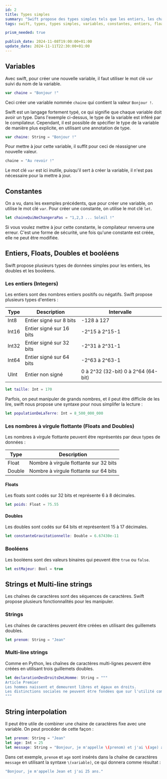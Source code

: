 ```yaml
---
id: 2
title: Types simples
summary: "Swift propose des types simples tels que les entiers, les chaînes de caractères, les doubles et les booléens, qui sont fondamentaux pour la manipulation des données. Le langage privilégie la sécurité des types en encourageant l'utilisation de constantes avec 'let' et permet des annotations de type pour une meilleure clarté. De plus, des fonctionnalités comme l'interpolation de chaînes et les chaînes multi-lignes simplifient la gestion du texte."
tags: swift, types, types simples, variables, constantes, entiers, floats, doubles, booléens, strings, interpolation, multi-line strings, swift playground, xcode

prism_needed: true

publish_date: 2024-11-08T19:00:00+01:00
update_date: 2024-11-11T22:30:00+01:00
---
```


## Variables

Avec swift, pour créer une nouvelle variable, il faut utiliser le mot clé `var` suivi du nom de la variable.

```swift
var chaine = "Bonjour !"
```

Ceci créer une variable nommée `chaine` qui contient la valeur `Bonjour !`.

Swift est un langage fortement typé, ce qui signifie que chaque variable doit avoir un type. Dans l'exemple ci-dessus, le type de la variable est inféré par le compilateur. Cependant, il est possible de spécifier le type de la variable de manière plus explicite, en utilisant une annotation de type.

```swift
var chaine: String = "Bonjour !"
```

Pour mettre à jour cette variable, il suffit pour ceci de réassigner une nouvelle valeur.

```swift
chaine = "Au revoir !"
```

Le mot clé `var` est ici inutile, puisqu'il sert à créer la variable, il n'est pas nécessaire pour la mettre à jour.

## Constantes

On a vu, dans les exemples précédents, que pour créer une variable, on utilise le mot clé `var`. Pour créer une constante, on utilise le mot clé `let`.

```swift
let chaineQuiNeChangeraPas = "1,2,3 ... Soleil !"
```

Si vous voulez mettre à jour cette constante, le compilateur renverra une erreur. C'est une forme de sécurité, une fois qu'une constante est créée, elle ne peut être modifiée.

## Entiers, Floats, Doubles et booléens

Swift propose plusieurs types de données simples pour les entiers, les doubles et les booléens.

### Les entiers (Integers)

Les entiers sont des nombres entiers positifs ou négatifs. Swift propose plusieurs types d'entiers :

| Type       | Description              | Intervalle                          |
| ---------- | ------------------------ | ----------------------------------- |
| Int8       | Entier signé sur 8 bits  | -128 à 127                          |
| Int16      | Entier signé sur 16 bits | -2^15 à 2^15-1                      |
| Int32      | Entier signé sur 32 bits | -2^31 à 2^31-1                      |
| Int64      | Entier signé sur 64 bits | -2^63 à 2^63-1                      |
| UInt       | Entier non signé         | 0 à 2^32 (32-bit) 0 à 2^64 (64-bit) |

```swift
let taille: Int = 170
```

Parfois, on peut manipuler de grands nombres, et il peut être difficile de les lire, swift nous propose une syntaxe pour nous simplifer la lecture :

```swift
let populationDeLaTerre: Int = 8_500_000_000
```

### Les nombres à virgule flottante (Floats and Doubles)

Les nombres à virgule flottante peuvent être représentés par deux types de données :

| Type       | Description                            |
| ---------- | -------------------------------------- |
| Float      | Nombre à virgule flottante sur 32 bits |
| Double     | Nombre à virgule flottante sur 64 bits |

#### Floats

Les floats sont codés sur 32 bits et représente 6 à 8 décimales.

```swift
let poids: Float = 75.55
```

#### Doubles

Les doubles sont codés sur 64 bits et représentent 15 à 17 décimales.

```swift
let constanteGravitationnelle: Double = 6.67430e-11
```

### Booléens

Les booléens sont des valeurs binaires qui peuvent être `true` ou `false`.

```swift
let estMajeur: Bool = true
```

## Strings et Multi-line strings

Les chaînes de caractères sont des séquences de caractères. Swift propose plusieurs fonctionnalités pour les manipuler.

### Strings

Les chaînes de caractères peuvent être créées en utilisant des guillemets doubles.

```swift
let prenom: String = "Jean"
```

### Multi-line strings

Comme en Python, les chaînes de caractères multi-lignes peuvent être créées en utilisant trois guillemets doubles.

```swift
let declarationDesDroitsDeLHomme: String = """
Article Premier
Les hommes naissent et demeurent libres et égaux en droits.
Les distinctions sociales ne peuvent être fondées que sur l'utilité commune.
"""
```

## String interpolation

Il peut être utile de combiner une chaine de caractères fixe avec une variable. On peut procéder de cette façon :

```swift
let prenom: String = "Jean"
let age: Int = 25
let message: String = "Bonjour, je m'appelle \(prenom) et j'ai \(age) ans."
```

Dans cet exemple, `prenom` et `age` sont insérés dans la chaîne de caractères `message` en utilisant la syntaxe `\(variable)`, ce qui donnera comme résultat :

```swift
"Bonjour, je m'appelle Jean et j'ai 25 ans."
```
